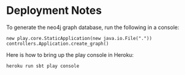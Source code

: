 Deployment Notes
================

To generate the neo4j graph database, run the following in a console:
```
new play.core.StaticApplication(new java.io.File("."))
controllers.Application.create_graph()
```

Here is how to bring up the play console in Heroku:
```
heroku run sbt play console
```
